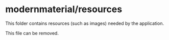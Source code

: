 # modernmaterial/resources

This folder contains resources (such as images) needed by the application. 

This file can be removed.
